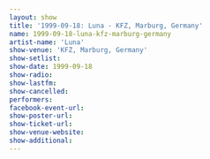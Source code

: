 ```yaml
---
layout: show
title: '1999-09-18: Luna - KFZ, Marburg, Germany'
name: 1999-09-18-luna-kfz-marburg-germany
artist-name: 'Luna'
show-venue: 'KFZ, Marburg, Germany'
show-setlist: 
show-date: 1999-09-18
show-radio: 
show-lastfm: 
show-cancelled: 
performers: 
facebook-event-url: 
show-poster-url: 
show-ticket-url: 
show-venue-website: 
show-additional: 
---
```


